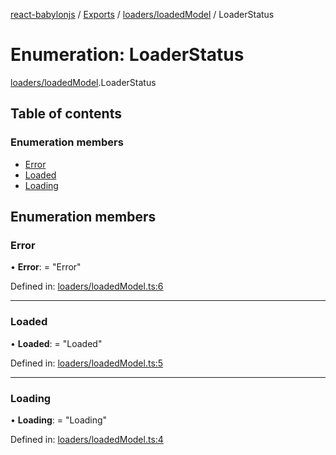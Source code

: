 [react-babylonjs](../../README.md) / [Exports](../../modules.md) / [loaders/loadedModel](../../modules/loaders_loadedmodel.md) / LoaderStatus

# Enumeration: LoaderStatus

[loaders/loadedModel](../../modules/loaders_loadedmodel.md).LoaderStatus

## Table of contents

### Enumeration members

- [Error](loadedmodel.loaderstatus.md#error)
- [Loaded](loadedmodel.loaderstatus.md#loaded)
- [Loading](loadedmodel.loaderstatus.md#loading)

## Enumeration members

### Error

• **Error**: = "Error"

Defined in: [loaders/loadedModel.ts:6](https://github.com/brianzinn/react-babylonjs/blob/eba7b00/src/hooks/loaders/loadedModel.ts#L6)

___

### Loaded

• **Loaded**: = "Loaded"

Defined in: [loaders/loadedModel.ts:5](https://github.com/brianzinn/react-babylonjs/blob/eba7b00/src/hooks/loaders/loadedModel.ts#L5)

___

### Loading

• **Loading**: = "Loading"

Defined in: [loaders/loadedModel.ts:4](https://github.com/brianzinn/react-babylonjs/blob/eba7b00/src/hooks/loaders/loadedModel.ts#L4)
